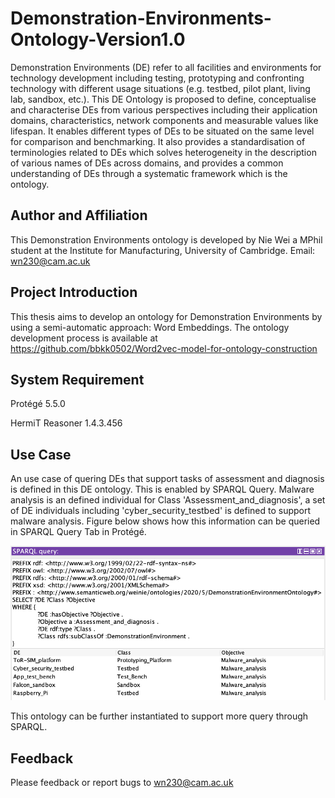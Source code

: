 # Demonstration-Environments-Ontology-Version1.0

Demonstration Environments (DE) refer to all facilities and environments for technology development including testing, prototyping and confronting technology with different usage situations (e.g. testbed, pilot plant, living lab, sandbox, etc.). This DE Ontology is proposed to define, conceptualise and characterise DEs from various perspectives including their application domains, characteristics, network components and measurable values like lifespan. It enables different types of DEs to be situated on the same level for comparison and benchmarking. It also provides a standardisation of terminologies related to DEs which solves heterogeneity in the description of various names of DEs across domains, and provides a common understanding of DEs through a systematic framework which is the ontology.

## Author and Affiliation
This Demonstration Environments ontology is developed by Nie Wei a MPhil student at the Institute for Manufacturing, University of Cambridge. Email: wn230@cam.ac.uk

## Project Introduction
This thesis aims to develop an ontology for Demonstration Environments by using a semi-automatic approach: Word Embeddings. The ontology development process is available at https://github.com/bbkk0502/Word2vec-model-for-ontology-construction

## System Requirement

Protégé 5.5.0 

HermiT Reasoner 1.4.3.456

## Use Case
An use case of quering DEs that support tasks of assessment and diagnosis is defined in this DE ontology. This is enabled by SPARQL Query. Malware analysis is an defined individual for Class 'Assessment_and_diagnosis', a set of DE individuals including 'cyber_security_testbed' is defined to support malware analysis. Figure below shows how this information can be queried in SPARQL Query Tab in Protégé.

![alt text](https://github.com/bbkk0502/Demonstration-Environments-Ontology-Version1.0/blob/master/use%20case.png)

This ontology can be further instantiated to support more query through SPARQL.

## Feedback

Please feedback or report bugs to wn230@cam.ac.uk
